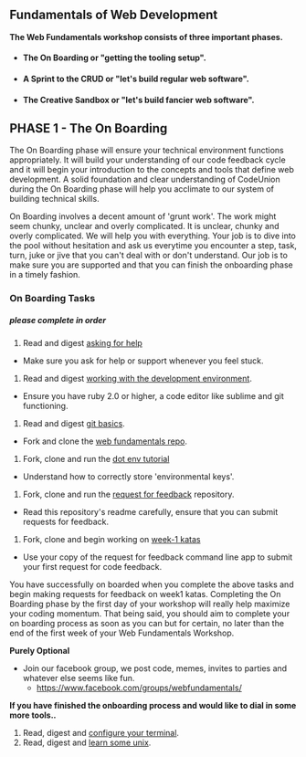 ## Fundamentals of Web Development

**The Web Fundamentals workshop consists of three important phases.**

- #### The On Boarding or "getting the tooling setup".

- #### A Sprint to the CRUD or "let's build regular web software".

- #### The Creative Sandbox or "let's build fancier web software".

## PHASE 1 - The On Boarding

The On Boarding phase will ensure your technical environment functions appropriately. It will build your understanding of our code feedback cycle and it will begin your introduction to the concepts and tools that define web development.  A solid foundation and clear understanding of CodeUnion during the On Boarding phase will help you acclimate to our system of building technical skills.


On Boarding involves a decent amount of 'grunt work'.  The work might seem chunky, unclear and overly complicated.  It is unclear, chunky and overly complicated.  We will help you with everything.  Your job is to dive into the pool without hesitation and ask us everytime you encounter a step, task, turn, juke or jive that you can't deal with or don't understand.  Our job is to make sure you are supported and that you can finish the onboarding phase in a timely fashion.

### On Boarding Tasks
##### please complete in order

1. Read and digest [asking for help][asking-for-help]
  - Make sure you ask for help or support whenever you feel stuck.
1. Read and digest [working with the development environment][development-environment].
  - Ensure you have ruby 2.0 or higher, a code editor like sublime and git functioning.
1. Read and digest [git basics][git-basics].
  - Fork and clone the [web fundamentals repo][web-fundamentals-repo].
1. Fork, clone and run the [dot env tutorial][dot-env]
  - Understand how to correctly store 'environmental keys'.
1. Fork, clone and run the [request for feedback][request-for-feedback] repository.
  - Read this repository's readme carefully, ensure that you can submit requests for feedback.
1. Fork, clone and begin working on [week-1 katas][katas]
  - Use your copy of the request for feedback command line app to submit your first request for code feedback.

You have successfully on boarded when you complete the above tasks and begin making requests for feedback on week1 katas.  Completing the On Boarding phase by the first day of your workshop will really help maximize your coding momentum.  That being said, you should aim to complete your on boarding process as soon as you can but for certain, no later than the end of the first week of your Web Fundamentals Workshop.

**Purely Optional**

- Join our facebook group, we post code, memes, invites to parties and whatever else seems like fun.
  - https://www.facebook.com/groups/webfundamentals/

**If you have finished the onboarding process and would like to dial in some more tools..**

1. Read, digest and [configure your terminal][configuring-terminal].
1. Read, digest and [learn some unix][command-line-essentials].

[development-environment]:https://github.com/codeunion/fundamentals-of-web-development/wiki/development-environment
[git-basics]:https://github.com/codeunion/fundamentals-of-web-development/wiki/Git-Basics
[web-fundamentals-repo]:https://github.com/codeunion/fundamentals-of-web-development
[dot-env]:https://github.com/codeunion/dotenv-example
[request-for-feedback]:https://github.com/codeunion/request-for-feedback
[katas]:https://github.com/codeunion/web-fundamentals-weekly-katas
[configuring-terminal]:https://github.com/codeunion/fundamentals-of-web-development/wiki/Configuring-Your-Terminal
[command-line-essentials]:https://github.com/codeunion/fundamentals-of-web-development/wiki/Command-Line-Essentials
[asking-for-help]:https://github.com/codeunion/fundamentals-of-web-development/wiki/Communications
